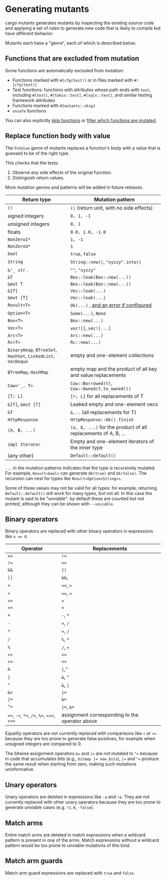 # Generating mutants

cargo mutants generates mutants by inspecting the existing
source code and applying a set of rules to generate new code
that is likely to compile but have different behavior.

Mutants each have a "genre", each of which is described below.

## Functions that are excluded from mutation

Some functions are automatically excluded from mutation:

- Functions marked with `#[cfg(test)]` or in files marked with `#![cfg(test)]`
- Test functions: functions with attributes whose path ends with `test`, including `#[test]`, `#[tokio::test]`, `#[sqlx::test]`, and similar testing framework attributes
- Functions marked with `#[mutants::skip]`
- `unsafe` functions

You can also explicitly [skip functions](skip.md) or [filter which functions are mutated](filter_mutants.md).

## Replace function body with value

The `FnValue` genre of mutants replaces a function's body with a value that is guessed to be of the right type.

This checks that the tests:

1. Observe any side effects of the original function.
2. Distinguish return values.

More mutation genres and patterns will be added in future releases.

| Return type       | Mutation pattern |
| ----------------- | ---------------- |
| `()`              | `()` (return unit, with no side effects) |
| signed integers   | `0, 1, -1`    |
| unsigned integers | `0, 1`      |
| floats            | `0.0, 1.0, -1.0`                                        |
| `NonZeroI*`       | `1, -1`     |
| `NonZeroU*`       | `1`         |
| `bool`            | `true`, `false` |
| `String`          | `String::new()`, `"xyzzy".into()` |
| `&'_ str` .       | `""`, `"xyzzy"` |
| `&T`              | `Box::leak(Box::new(...))` |
| `&mut T`          | `Box::leak(Box::new(...))` |
| `&[T]`            | `Vec::leak(...)` |
| `&mut [T]`            | `Vec::leak(...)` |
| `Result<T>`       | `Ok(...)` , [and an error if configured](error-values.md) |
| `Option<T>`       | `Some(...)`, `None` |
| `Box<T>`          | `Box::new(...)`                                            |
| `Vec<T>`          | `vec![]`, `vec![...]`                                      |
| `Arc<T>`          | `Arc::new(...)`                                            |
| `Rc<T>`           | `Rc::new(...)`                                             |
| `BinaryHeap`, `BTreeSet`, `HashSet`, `LinkedList`, `VecDeque` | empty and one-element collections |
| `BTreeMap`, `HashMap` | empty map and the product of all key and value replacements |
| `Cow<'_, T>`      | `Cow::Borrowed(t)`, `Cow::Owned(t.to_owned())`             |
| `[T; L]`          | `[r; L]` for all replacements of T                         |
| `&[T]`, `&mut [T]`| Leaked empty and one-element vecs                          |
| `&T`              | `&...` (all replacements for T)                            |
| `HttpResponse`    | `HttpResponse::Ok().finish`                                |
| `(A, B, ...)`     | `(a, b, ...)` for the product of all replacements of A, B, ... |
| `impl Iterator`   | Empty and one-element iterators of the inner type           |
| (any other)       | `Default::default()`                                       |

`...` in the mutation patterns indicates that the type is recursively mutated.
 For example, `Result<bool>` can generate `Ok(true)` and `Ok(false)`.
The recursion can nest for types like `Result<Option<String>>`.

Some of these values may not be valid for all types: for example, returning
`Default::default()` will work for many types, but not all. In this case the
mutant is said to be "unviable": by default these are counted but not printed,
although they can be shown with `--unviable`.

## Binary operators

Binary operators are replaced with other binary operators in expressions
like `a == 0`.

| Operator | Replacements       |
| -------- | ------------------ |
| `==`     | `!=`               |
| `!=`     | `==`               |
| `&&`     | `\|\|`             |
| `\|\|`   | `&&`,              |
| `<`      | `==`, `>`          |
| `>`      | `==`, `<`          |
| `<=`     | `>`                |
| `>=`     | `<`                |
| `+`      | `-`, `*`           |
| `-`      | `+`, `/`           |
| `*`      | `+`, `/`           |
| `/`      | `%`, `*`           |
| `%`      | `/`, `+`           |
| `<<`     | `>>`               |
| `>>`     | `<<`               |
| `&`      | `\|`,`^`           |
| `\|`     | `&`, `^`           |
| `^`      | `&`, `\|`          |
| `&=`     | `\|=`              |
| `\|=`    | `&=`               |
| `^=`     | `\|=`, `&=`        |
| `+=`, `-=`, `*=`, `/=`, `%=`, `<<=`, `>>=` | assignment corresponding to the operator above |

Equality operators are not currently replaced with comparisons like `<` or `<=`
because they are
too prone to generate false positives, for example when unsigned integers are compared to 0.

The bitwise assignment operators `&=` and `|=` are not mutated to `^=` because in code that accumulates bits (e.g., `bitmap |= new_bits`), `|=` and `^=` produce the same result when starting from zero, making such mutations uninformative.

## Unary operators

Unary operators are deleted in expressions like `-a` and `!a`.
They are not currently replaced with other unary operators because they are too prone to
generate unviable cases (e.g. `!1.0`, `-false`).

## Match arms

Entire match arms are deleted in match expressions when a wildcard pattern is present in one of the arms.
Match expressions without a wildcard pattern would be too prone to unviable mutations of this kind.

## Match arm guards

Match arm guard expressions are replaced with `true` and `false`.
